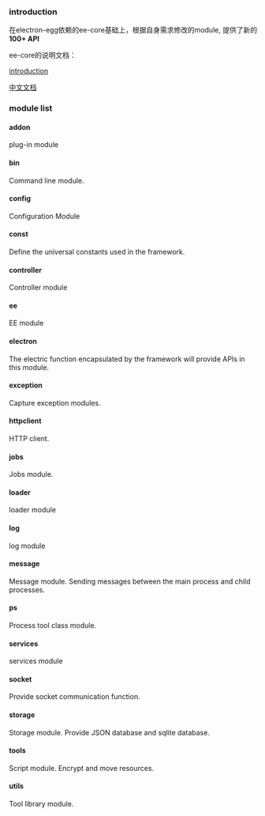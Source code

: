 ###  introduction

在electron-egg依赖的ee-core基础上，根据自身需求修改的module, 提供了新的 **100+ API** 

ee-core的说明文档：

[introduction](https://www.kaka996.com/pages/85c531/)

[中文文档](https://www.kaka996.com/pages/85c531/)

###  module list

#### addon
plug-in module

#### bin
Command line module.

#### config
Configuration Module

#### const
Define the universal constants used in the framework.

#### controller
Controller module

#### ee
EE module

#### electron
The electric function encapsulated by the framework will provide APIs in this module.

#### exception
Capture exception modules.

#### httpclient
HTTP client.

#### jobs
Jobs module.

#### loader
loader module

#### log
log module

#### message
Message module. Sending messages between the main process and child processes.

#### ps
Process tool class module.

#### services
services module

#### socket
Provide socket communication function.

#### storage
Storage module. Provide JSON database and sqlite database.

#### tools
Script module. Encrypt and move resources.

#### utils
Tool library module.